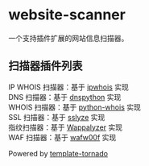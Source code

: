 # website-scanner
一个支持插件扩展的网站信息扫描器。

## 扫描器插件列表
IP WHOIS 扫描器：基于 [ipwhois](https://github.com/secynic/ipwhois) 实现  
DNS 扫描器：基于 [dnspython](https://github.com/rthalley/dnspython) 实现  
WHOIS 扫描器：基于 [python-whois](https://github.com/joepie91/python-whois) 实现  
SSL 扫描器：基于 [sslyze](https://github.com/nabla-c0d3/sslyze) 实现  
指纹扫描器：基于 [Wappalyzer](https://github.com/AliasIO/Wappalyzer) 实现  
WAF 扫描器：基于 [wafw00f](https://github.com/EnableSecurity/wafw00f) 实现  

Powered by [template-tornado](https://github.com/Jackeriss/template-tornado)
